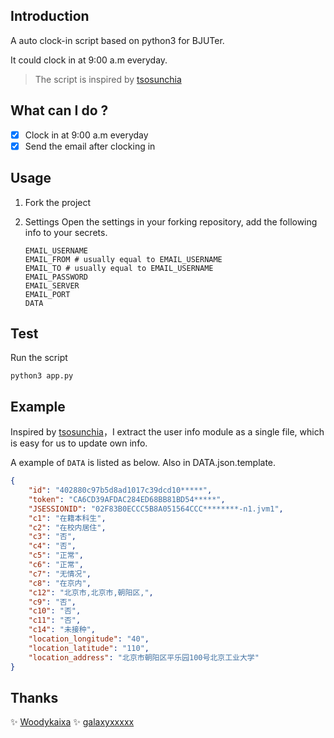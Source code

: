 ## Introduction

A auto clock-in script based on python3 for BJUTer.

It could clock in at 9:00 a.m everyday.

> The script is inspired by [tsosunchia](https://github.com/tsosunchia/bjut_autosignin)

## What can I do ?

- [x] Clock in at 9:00 a.m everyday
- [x] Send the email after clocking in

## Usage

1. Fork the project 

2. Settings
    Open the settings in your forking repository, add the following info to your secrets.

    ```
    EMAIL_USERNAME 
    EMAIL_FROM # usually equal to EMAIL_USERNAME
    EMAIL_TO # usually equal to EMAIL_USERNAME
    EMAIL_PASSWORD 
    EMAIL_SERVER
    EMAIL_PORT
    DATA
    ```

## Test
Run the script
```shell
python3 app.py
```

## Example

  Inspired by [tsosunchia](https://github.com/tsosunchia/bjut_autosignin)，I extract the user info module as a single file, which is easy for us to update own info.

  A example of `DATA` is listed as below. Also in DATA.json.template.

  ```json
  {
      "id": "402880c97b5d8ad1017c39dcd10*****",
      "token": "CA6CD39AFDAC284ED68BB81BD54*****",
      "JSESSIONID": "02F83B0ECCC5B8A051564CCC********-n1.jvm1",
      "c1": "在籍本科生",
      "c2": "在校内居住",
      "c3": "否",
      "c4": "否",
      "c5": "正常",
      "c6": "正常",
      "c7": "无情况",
      "c8": "在京内",
      "c12": "北京市,北京市,朝阳区,",
      "c9": "否",
      "c10": "否",
      "c11": "否",
      "c14": "未接种",
      "location_longitude": "40",
      "location_latitude": "110",
      "location_address": "北京市朝阳区平乐园100号北京工业大学"
  }
  ```

  ## Thanks
  ✨ [Woodykaixa](https://github.com/Woodykaixa)
  ✨ [galaxyxxxxx](https://github.com/galaxyxxxxx)
